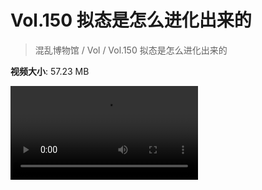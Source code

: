 # Vol.150 拟态是怎么进化出来的

> 混乱博物馆 / Vol / Vol.150 拟态是怎么进化出来的

**视频大小**: 57.23 MB

<div class="video"><video src="https://file.hsyhx.top/video/混乱博物馆/Vol/150.mp4" controls preload>🤔 您的浏览器不支持 video 标签</video></div>